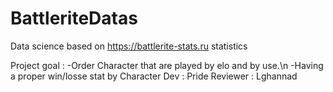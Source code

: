 # BattleriteDatas
Data science based on https://battlerite-stats.ru statistics

Project goal :
  -Order Character that are played by elo and by use.\n
  -Having a proper win/losse stat by Character
Dev : Pride
Reviewer : Lghannad
